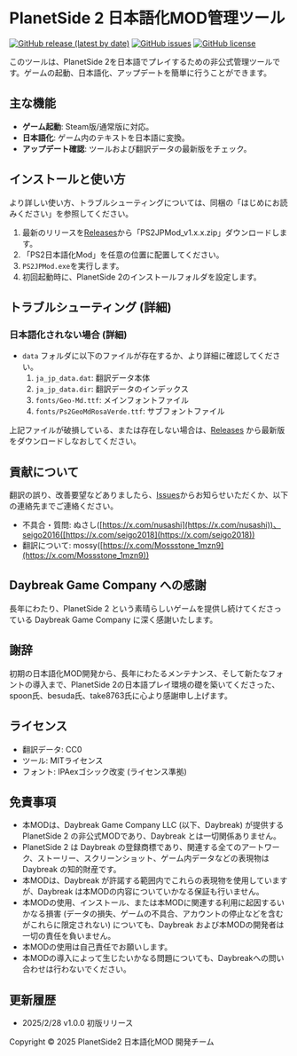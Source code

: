 # PlanetSide 2 日本語化MOD管理ツール

[![GitHub release (latest by date)](https://img.shields.io/github/v/release/nusashi/PlanetSide2-nihongo-mod-ui?style=flat-square)](https://github.com/nusashi/PlanetSide2-nihongo-mod-ui/releases)
[![GitHub issues](https://img.shields.io/github/issues/nusashi/PlanetSide2-nihongo-mod-ui?style=flat-square)](https://github.com/nusashi/PlanetSide2-nihongo-mod-ui/issues)
[![GitHub license](https://img.shields.io/github/license/nusashi/PlanetSide2-nihongo-mod-ui?style=flat-square)](https://github.com/nusashi/PlanetSide2-nihongo-mod-ui/blob/main/LICENSE)

このツールは、PlanetSide 2を日本語でプレイするための非公式管理ツールです。ゲームの起動、日本語化、アップデートを簡単に行うことができます。

## 主な機能

*   **ゲーム起動**: Steam版/通常版に対応。
*   **日本語化**: ゲーム内のテキストを日本語に変換。
*   **アップデート確認**: ツールおよび翻訳データの最新版をチェック。

## インストールと使い方

より詳しい使い方、トラブルシューティングについては、同梱の「はじめにお読みください」を参照してください。

1.  最新のリリースを[Releases](https://github.com/nusashi/PlanetSide2-nihongo-mod-ui/releases)から「PS2JPMod_v1.x.x.zip」ダウンロードします。
2.  「PS2日本語化Mod」を任意の位置に配置してください。
3.  `PS2JPMod.exe`を実行します。
4.  初回起動時に、PlanetSide 2のインストールフォルダを設定します。

## トラブルシューティング (詳細)

### 日本語化されない場合 (詳細)

*   `data` フォルダに以下のファイルが存在するか、より詳細に確認してください。
    1.  `ja_jp_data.dat`: 翻訳データ本体
    2.  `ja_jp_data.dir`: 翻訳データのインデックス
    3.  `fonts/Geo-Md.ttf`: メインフォントファイル
    4.  `fonts/Ps2GeoMdRosaVerde.ttf`: サブフォントファイル

上記ファイルが破損している、または存在しない場合は、[Releases](https://github.com/nusashi/PlanetSide2-nihongo-mod-ui/releases) から最新版をダウンロードしなおしてください。

## 貢献について
翻訳の誤り、改善要望などありましたら、[Issues](https://github.com/nusashi/PlanetSide2-nihongo-mod-ui/issues)からお知らせいただくか、以下の連絡先までご連絡ください。

*   不具合・質問: ぬさし([https://x.com/nusashi](https://x.com/nusashi))、seigo2016([https://x.com/seigo2018](https://x.com/seigo2018))
*   翻訳について: mossy([https://x.com/Mossstone_1mzn9](https://x.com/Mossstone_1mzn9))

## Daybreak Game Company への感謝

長年にわたり、PlanetSide 2 という素晴らしいゲームを提供し続けてくださっている Daybreak Game Company に深く感謝いたします。

## 謝辞

初期の日本語化MOD開発から、長年にわたるメンテナンス、そして新たなフォントの導入まで、PlanetSide 2の日本語プレイ環境の礎を築いてくださった、spoon氏、besuda氏、take8763氏に心より感謝申し上げます。

## ライセンス

*   翻訳データ: CC0
*   ツール: MITライセンス
*   フォント: IPAexゴシック改変 (ライセンス準拠)

## 免責事項

*   本MODは、Daybreak Game Company LLC (以下、Daybreak) が提供する PlanetSide 2 の非公式MODであり、Daybreak とは一切関係ありません。
*   PlanetSide 2 は Daybreak の登録商標であり、関連する全てのアートワーク、ストーリー、スクリーンショット、ゲーム内データなどの表現物は Daybreak の知的財産です。
*   本MODは、Daybreak が許諾する範囲内でこれらの表現物を使用していますが、Daybreak は本MODの内容についていかなる保証も行いません。
*   本MODの使用、インストール、または本MODに関連する利用に起因するいかなる損害 (データの損失、ゲームの不具合、アカウントの停止などを含むがこれらに限定されない) についても、Daybreak および本MODの開発者は一切の責任を負いません。
*   本MODの使用は自己責任でお願いします。
*   本MODの導入によって生じたいかなる問題についても、Daybreakへの問い合わせは行わないでください。

## 更新履歴
*   2025/2/28 v1.0.0 初版リリース

Copyright © 2025 PlanetSide2 日本語化MOD 開発チーム
